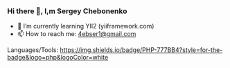 ### Hi there 👋, I,m Sergey Chebonenko
- 🌱 I’m currently learning YII2 (yiiframework.com)
- 📫 How to reach me: 4ebser1@gmail.com

Languages/Tools:
https://img.shields.io/badge/PHP-777BB4?style=for-the-badge&logo=php&logoColor=white
